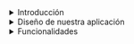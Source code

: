 <details>
  <summary>Introducción</summary>
  Ofrecemos un servicio de chat especializado en cybserguridad donde los usuarios que se loguean a la plataforma puedan consultar dudas a especialistas
  Proporcionar soluciones o una cierta inmediatez en las soluciones a problemas de ciberseguridad a usuarios y pequeñas empresas
</details>


<details>
<summary>Diseño de nuestra aplicación</summary>
Por hacer


## Mockup
Por hacer









## Gamma de colores + Logo
Por hacer
</details>


<details>
<summary>Funcionalidades</summary>
- Funcionalidades de Registro e inicio de sesión.(Víctor)
- Que los usuarios puedan tener contactos o conversación con técnicos informáticos.(Hugo)
- Los usuarios pueden crear una tabla de técnicos informáticos. (Víctor)
- Docker
- FW
- Backups (script)

Seguridad (ne función de vuestro proyecto):
- MySQL (crear más de un usuario, securizar la DB, triggers)
- Protección de código fuente
- toda la parte de monitorización y seguridad que vais a implementar
</details>



